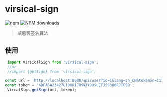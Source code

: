# virsical-sign


[![npm](https://img.shields.io/npm/v/virsical-sign.svg?maxAge=2592000?style=plastic)](https://www.npmjs.com/package/virsical-sign)
[![NPM downloads](http://img.shields.io/npm/dm/virsical-sign.svg?style=flat-plastic)](https://npmjs.org/package/virsical-sign)


> 威思客签名算法

## 使用

```js
 import VirsicalSign from 'virsical-sign';
 //or
 //import {getSign} from 'virsical-sign';

const url = 'http://localhost:8080/api/user?id=1&lang=zh_CN&tokenSn=1111';
const token = 'ADFASA23427UIOUKIJO9W3YOHSLEFJS93U0RJIFSD';
 VircalSign.getSign(url, token);
```